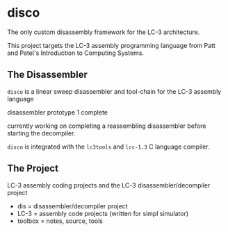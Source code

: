 # disco

The only custom disassembly framework for the LC-3 architecture.

This project targets the LC-3 assembly programming language from Patt and Patel's Introduction to Computing Systems.

## The Disassembler

`disco` is a linear sweep disassembler and tool-chain for the LC-3 assembly language

disassembler prototype 1 complete

currently working on completing a reassembling disassembler before starting the decompiler.

`disco` is integrated with the `lc3tools` and `lcc-1.3` C language compiler.

## The Project

LC-3 assembly coding projects and the LC-3 disassembler/decompiler project

* dis       = disassembler/decompiler project
* LC-3      = assembly code projects (written for simpl simulator)
* toolbox   = notes, source, tools

